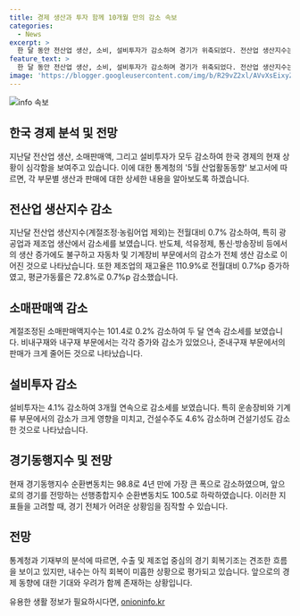 ```yaml
---
title: 경제 생산과 투자 함께 10개월 만의 감소 속보
categories:
  - News
excerpt: >
  한 달 동안 전산업 생산, 소비, 설비투자가 감소하며 경기가 위축되었다. 전산업 생산지수는 전월에 비해 0.7% 줄었고, 소매판매액지수도 0.2% 감소했다. 또한, 설비투자는 4.1% 감소했는데, 이는 트리플 감소로 4년 만에 최대 낙폭을 기록했다. 전반적으로 경기가 위축될 가능성이 높아졌으며, 경기 동행지수 순환변동치가 큰 폭으로 하락하여 앞으로의 경제전망에 대한 우려가 커졌다.
feature_text: >
  한 달 동안 전산업 생산, 소비, 설비투자가 감소하며 경기가 위축되었다. 전산업 생산지수는 전월에 비해 0.7% 줄었고, 소매판매액지수도 0.2% 감소했다. 또한, 설비투자는 4.1% 감소했는데, 이는 트리플 감소로 4년 만에 최대 낙폭을 기록했다. 전반적으로 경기가 위축될 가능성이 높아졌으며, 경기 동행지수 순환변동치가 큰 폭으로 하락하여 앞으로의 경제전망에 대한 우려가 커졌다.
image: 'https://blogger.googleusercontent.com/img/b/R29vZ2xl/AVvXsEixyZcFfHzMRdzZMjFBmAUKJYCLCGyLL1o632UiGVXcaFdKo_bkvkuCioo0uUKlGfBVcT3P84aROyZIXSBEx3Aw5nCQ3pTgDom1WDC4m8eifvWiAmWEEVb4x6G_l8C0QH225ldMjyaFvpxGEBGNO37VmDTDMHGhJPq73UglMfDca1-0aw/s1600/blogspot.png'
---
```


<p><img src="https://blogger.googleusercontent.com/img/b/R29vZ2xl/AVvXsEixyZcFfHzMRdzZMjFBmAUKJYCLCGyLL1o632UiGVXcaFdKo_bkvkuCioo0uUKlGfBVcT3P84aROyZIXSBEx3Aw5nCQ3pTgDom1WDC4m8eifvWiAmWEEVb4x6G_l8C0QH225ldMjyaFvpxGEBGNO37VmDTDMHGhJPq73UglMfDca1-0aw/s1600/blogspot.png" alt="info 속보" /></p>

<h2 data-ke-size="size26">한국 경제 분석 및 전망</h2>

<p data-ke-size="size16">지난달 전산업 생산, 소매판매액, 그리고 설비투자가 모두 감소하여 한국 경제의 현재 상황이 심각함을 보여주고 있습니다. 이에 대한 통계청의 '5월 산업활동동향' 보고서에 따르면, 각 부문별 생산과 판매에 대한 상세한 내용을 알아보도록 하겠습니다.</p>

<h2 data-ke-size="size24">전산업 생산지수 감소</h2>

<p data-ke-size="size16">지난달 전산업 생산지수(계절조정·농림어업 제외)는 전월대비 0.7% 감소하여, 특히 광공업과 제조업 생산에서 감소세를 보였습니다. 반도체, 석유정제, 통신·방송장비 등에서의 생산 증가에도 불구하고 자동차 및 기계장비 부문에서의 감소가 전체 생산 감소로 이어진 것으로 나타났습니다. 또한 제조업의 재고율은 110.9%로 전월대비 0.7%p 증가하였고, 평균가동률은 72.8%로 0.7%p 감소했습니다.</p>

<h2 data-ke-size="size24">소매판매액 감소</h2>

<p data-ke-size="size16">계절조정된 소매판매액지수는 101.4로 0.2% 감소하여 두 달 연속 감소세를 보였습니다. 비내구재와 내구재 부문에서는 각각 증가와 감소가 있었으나, 준내구재 부문에서의 판매가 크게 줄어든 것으로 나타났습니다.</p>

<h2 data-ke-size="size24">설비투자 감소</h2>

<p data-ke-size="size16">설비투자는 4.1% 감소하여 3개월 연속으로 감소세를 보였습니다. 특히 운송장비와 기계류 부문에서의 감소가 크게 영향을 미치고, 건설수주도 4.6% 감소하며 건설기성도 감소한 것으로 나타났습니다.</p>

<h2 data-ke-size="size24">경기동행지수 및 전망</h2>

<p data-ke-size="size16">현재 경기동행지수 순환변동치는 98.8로 4년 만에 가장 큰 폭으로 감소하였으며, 앞으로의 경기를 전망하는 선행종합지수 순환변동치도 100.5로 하락하였습니다. 이러한 지표들을 고려할 때, 경기 전체가 어려운 상황임을 짐작할 수 있습니다.</p>

<h2 data-ke-size="size24">전망</h2>

<p data-ke-size="size16">통계청과 기재부의 분석에 따르면, 수출 및 제조업 중심의 경기 회복기조는 견조한 흐름을 보이고 있지만, 내수는 아직 회복이 미흡한 상황으로 평가되고 있습니다. 앞으로의 경제 동향에 대한 기대와 우려가 함께 존재하는 상황입니다.</p>
유용한 생활 정보가 필요하시다면, <a href="https://onioninfo.kr" rel="dofollow">onioninfo.kr</a>


